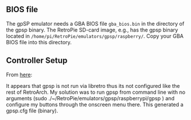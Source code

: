 ## BIOS file

The gpSP emulator needs a GBA BIOS file `gba_bios.bin` in the directory of the gpsp binary. The RetroPie SD-card image, e.g., has the gpsp binary located in `/home/pi/RetroPie/emulators/gpsp/raspberry/`. Copy your GBA BIOS file into this directory.

## Controller Setup

From [here](https://github.com/petrockblog/RetroPie-Setup/issues/193#issuecomment-19900909):

It appears that gpsp is not run via libretro thus its not configured like the rest of RetroArch. My solution was to run gpsp from command line with no arguments (sudo ./~/RetroPie/emulators/gpsp/raspberrypi/gpsp ) and configure my buttons through the onscreen menu there. This generated a gpsp.cfg file (binary).